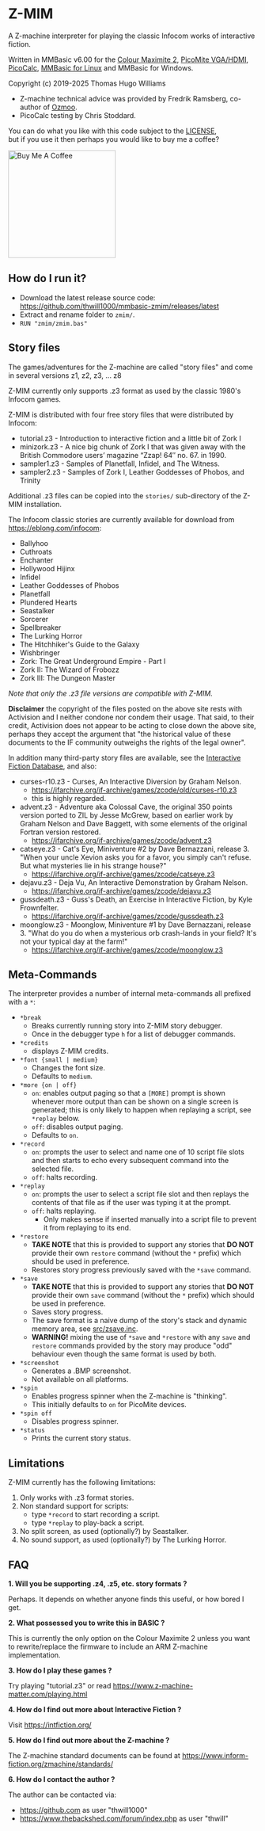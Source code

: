 # Z-MIM
A Z-machine interpreter for playing the classic Infocom works of interactive fiction.

Written in MMBasic v6.00 for the [Colour Maximite 2](http://geoffg.net/maximite.html), [PicoMite VGA/HDMI](https://geoffg.net/picomitevga.html), [PicoCalc](https://www.clockworkpi.com/picocalc), [MMBasic for Linux](https://github.com/thwill1000/mmb4l) and MMBasic for Windows.

Copyright (c) 2019-2025 Thomas Hugo Williams
* Z-machine technical advice was provided by Fredrik Ramsberg, co-author of [Ozmoo](https://github.com/johanberntsson/ozmoo).
* PicoCalc testing by Chris Stoddard.

You can do what you like with this code subject to the [LICENSE](LICENSE),<br/> but if you use it then perhaps you would like to buy me a coffee?

<a href="https://www.buymeacoffee.com/thwill"><img src="https://cdn.buymeacoffee.com/buttons/v2/default-yellow.png" alt="Buy Me A Coffee" style="width:217px;"></a>

## How do I run it?

 - Download the latest release source code: https://github.com/thwill1000/mmbasic-zmim/releases/latest
 - Extract and rename folder to `zmim/`.
 - `RUN "zmim/zmim.bas"`

## Story files

The games/adventures for the Z-machine are called "story files" and come in several versions z1, z2, z3, ... z8

Z-MIM currently only supports .z3 format as used by the classic 1980's Infocom games.

Z-MIM is distributed with four free story files that were distributed by Infocom:
 - tutorial.z3 - Introduction to interactive fiction and a little bit of Zork I
 - minizork.z3 - A nice big chunk of Zork I that was given away with the British Commodore users’ magazine “Zzap! 64″ no. 67. in 1990.
 - sampler1.z3 - Samples of Planetfall, Infidel, and The Witness.
 - sampler2.z3 - Samples of Zork I, Leather Goddesses of Phobos, and Trinity

Additional .z3 files can be copied into the `stories/` sub-directory of the Z-MIM installation.

The Infocom classic stories are currently available for download from https://eblong.com/infocom:
 - Ballyhoo
 - Cuthroats
 - Enchanter
 - Hollywood Hijinx
 - Infidel
 - Leather Goddesses of Phobos
 - Planetfall
 - Plundered Hearts
 - Seastalker
 - Sorcerer
 - Spellbreaker
 - The Lurking Horror
 - The Hitchhiker's Guide to the Galaxy
 - Wishbringer
 - Zork: The Great Underground Empire - Part I
 - Zork II: The Wizard of Frobozz
 - Zork III: The Dungeon Master

_Note that only the .z3 file versions are compatible with Z-MIM._

__Disclaimer__ the copyright of the files posted on the above site rests with Activision and I neither condone nor condem their usage. That said, to their credit, Activision does not appear to be acting to close down the above site, perhaps they accept the argument that "the historical value of these documents to the IF community outweighs the rights of the legal owner".

In addition many third-party story files are available, see the [Interactive Fiction Database](https://ifdb.org/search?searchfor=tag%3Apunyinform&sortby=&pg=all), and also:
 - curses-r10.z3 - Curses, An Interactive Diversion by Graham Nelson.
    - https://ifarchive.org/if-archive/games/zcode/old/curses-r10.z3
    - this is highly regarded.
 - advent.z3 - Adventure aka Colossal Cave, the original 350 points version ported to ZIL by Jesse McGrew, based on earlier work by Graham Nelson and Dave Baggett, with some elements of the original Fortran version restored.
    - https://ifarchive.org/if-archive/games/zcode/advent.z3
 - catseye.z3 - Cat's Eye, Miniventure #2 by Dave Bernazzani, release 3. "When your uncle Xevion asks you for a favor, you simply can't refuse. But what mysteries lie in his strange house?"
    - https://ifarchive.org/if-archive/games/zcode/catseye.z3
 - dejavu.z3 - Deja Vu, An Interactive Demonstration by Graham Nelson.
    - https://ifarchive.org/if-archive/games/zcode/dejavu.z3
 - gussdeath.z3 - Guss's Death, an Exercise in Interactive Fiction, by Kyle Frownfelter.
    - https://ifarchive.org/if-archive/games/zcode/gussdeath.z3
 - moonglow.z3 - Moonglow, Miniventure #1 by Dave Bernazzani, release 3. "What do you do when a mysterious orb crash-lands in your field? It's not your typical day at the farm!"
    - https://ifarchive.org/if-archive/games/zcode/moonglow.z3

## Meta-Commands

The interpreter provides a number of internal meta-commands all prefixed with a `*`:

 - `*break`
     - Breaks currently running story into Z-MIM story debugger.
     - Once in the debugger type `h` for a list of debugger commands.
 - `*credits`
     - displays Z-MIM credits.
 - `*font {small | medium}`
     - Changes the font size.
     - Defaults to `medium`.
 - `*more {on | off}`
     - `on`: enables output paging so that a `[MORE]` prompt is shown whenever more output than can be shown on a single screen is generated; this is only likely to happen when replaying a script, see `*replay` below.
     - `off`: disables output paging.
     - Defaults to `on`.
 - `*record`
     - `on`: prompts the user to select and name one of 10 script file slots and then starts to echo every subsequent command into the selected file.
     - `off`: halts recording.
 - `*replay`
     - `on`: prompts the user to select a script file slot and then replays the contents of that file as if the user was typing it at the prompt.
    - `off`: halts replaying.
        - Only makes sense if inserted manually into a script file to prevent it from replaying to its end.
 - `*restore`
     - __TAKE NOTE__ that this is provided to support any stories that __DO NOT__ provide their own `restore` command (without the `*` prefix) which should be used in preference.
     - Restores story progress previously saved with the `*save` command.
 - `*save`
     - __TAKE NOTE__ that this is provided to support any stories that __DO NOT__ provide their own `save` command (without the `*` prefix) which should be used in preference.
     - Saves story progress.
     - The save format is a naive dump of the story's stack and dynamic memory area, see [src/zsave.inc](src/zsave.inc).
     - __WARNING!__ mixing the use of `*save` and `*restore` with any `save` and `restore` commands provided by the story may produce "odd" behaviour even though the same format is used by both.
 - `*screenshot`
     - Generates a .BMP screenshot.
     - Not available on all platforms.
 - `*spin`
     - Enables progress spinner when the Z-machine is "thinking".
     - This initially defaults to `on` for PicoMite devices.
 - `*spin off`
     - Disables progress spinner.
 - `*status`
     - Prints the current story status.

## Limitations

Z-MIM currently has the following limitations:

1. Only works with .z3 format stories.
2. Non standard support for scripts:
    - type `*record` to start recording a script.
    - type `*replay` to play-back a script.
3. No split screen, as used (optionally?) by Seastalker.
4. No sound support, as used (optionally?) by The Lurking Horror.

## FAQ

**1. Will you be supporting .z4, .z5, etc. story formats ?**

Perhaps. It depends on whether anyone finds this useful, or how bored I get.

**2. What possessed you to write this in BASIC ?**

This is currently the only option on the Colour Maximite 2 unless you want to rewrite/replace the firmware to include an ARM Z-machine implementation.

**3. How do I play these games ?**

Try playing "tutorial.z3" or read https://www.z-machine-matter.com/playing.html 

**4. How do I find out more about Interactive Fiction ?**

Visit https://intfiction.org/

**5. How do I find out more about the Z-machine ?**

The Z-machine standard documents can be found at https://www.inform-fiction.org/zmachine/standards/

**6. How do I contact the author ?**

The author can be contacted via:
 - https://github.com as user "thwill1000"
 - https://www.thebackshed.com/forum/index.php as user "thwill"
